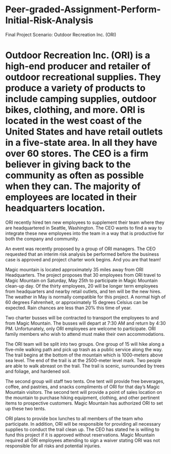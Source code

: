 # Peer-graded-Assignment-Perform-Initial-Risk-Analysis
Final Project Scenario: Outdoor Recreation Inc. (ORI)
# Outdoor Recreation Inc. (ORI) is a high-end producer and retailer of outdoor recreational supplies. They produce a variety of products to include camping supplies, outdoor bikes, clothing, and more. ORI is located in the west coast of the United States and have retail outlets in a five-state area. In all they have over 60 stores. The CEO is a firm believer in giving back to the community as often as possible when they can. The majority of employees are located in their headquarters location.

ORI recently hired ten new employees to supplement their team where they are headquartered in Seattle, Washington. The CEO wants to find a way to integrate these new employees into the team in a way that is productive for both the company and community.

An event was recently proposed by a group of ORI managers. The CEO requested that an interim risk analysis be performed before the business case is approved and project charter work begins. And you are that team!

Magic mountain is located approximately 35 miles away from ORI Headquarters. The project proposes that 30 employees from ORI travel to Magic Mountain on Saturday, May 25th to participate in Magic Mountain clean-up day. Of the thirty employees, 20 will be longer term employees from headquarters and nearby retail outlets, and ten will be the new hires. The weather in May is normally compatible for this project. A normal high of 60 degrees Fahrenheit, or approximately 15 degrees Celsius can be expected. Rain chances are less than 20% this time of year.

Two charter busses will be contracted to transport the employees to and from Magic Mountain. The busses will depart at 7:30 AM and return by 4:30 PM. Unfortunately, only ORI employees are welcome to participate. ORI family members who wish to attend must make their own accommodations.

The ORI team will be split into two groups. One group of 15 will hike along a five-mile walking path and pick up trash as a public service along the way. The trail begins at the bottom of the mountain which is 1000-meters above sea level. The end of the trail is at the 2500-meter level mark. Two people are able to walk abreast on the trail. The trail is scenic, surrounded by trees and foliage, and hardened soil.

The second group will staff two tents. One tent will provide free beverages, coffee, and pastries, and snacks compliments of ORI for that day’s Magic Mountain visitors. The second tent will provide a point of sales location on the mountain to purchase hiking equipment, clothing, and other pertinent items to prospective customers. Magic Mountain has authorized ORI to set up these two tents.

ORI plans to provide box lunches to all members of the team who participate. In addition, ORI will be responsible for providing all necessary supplies to conduct the trail clean up. The CEO has stated he is willing to fund this project if it is approved without reservations. Magic Mountain required all ORI employees attending to sign a waiver stating ORI was not responsible for all risks and potential injuries.

